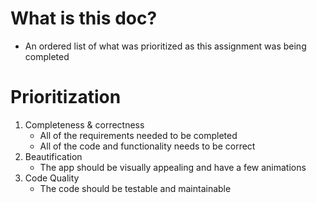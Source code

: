 # What is this doc?

- An ordered list of what was prioritized as this assignment was being completed

# Prioritization

1. Completeness & correctness
   - All of the requirements needed to be completed
   - All of the code and functionality needs to be correct
2. Beautification
   - The app should be visually appealing and have a few animations
3. Code Quality
   - The code should be testable and maintainable
